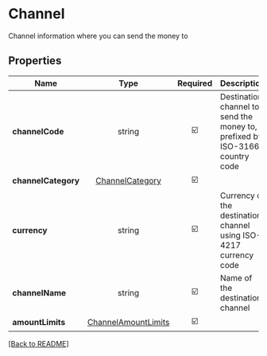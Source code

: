 # Channel

Channel information where you can send the money to

## Properties

| Name | Type | Required | Description | Examples |
|------------|:-------------:|:-------------:|-------------|:-------------:|
| **channelCode** |string | ☑️ | Destination channel to send the money to, prefixed by ISO-3166 country code | | |
| **channelCategory** |[ChannelCategory](ChannelCategory.md) | ☑️ |  | | |
| **currency** |string | ☑️ | Currency of the destination channel using ISO-4217 currency code | | |
| **channelName** |string | ☑️ | Name of the destination channel | | |
| **amountLimits** |[ChannelAmountLimits](ChannelAmountLimits.md) | ☑️ |  | | |



[[Back to README]](../../README.md)